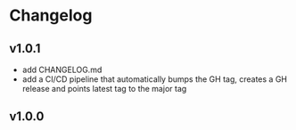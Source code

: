 # Changelog

## v1.0.1

- add CHANGELOG.md
- add a CI/CD pipeline that automatically bumps the GH tag, creates a GH release and points latest tag to the major tag

## v1.0.0